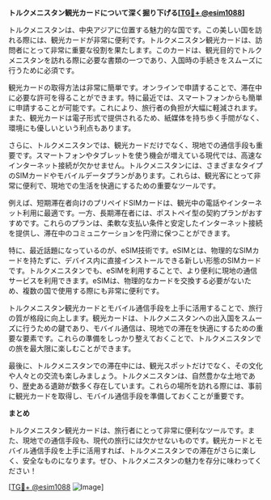 **トルクメニスタン観光カードについて深く掘り下げる[[TG💪+ @esim1088](https://t.me/s/esim1088)]**

トルクメニスタンは、中央アジアに位置する魅力的な国です。この美しい国を訪れる際には、観光カードが非常に便利です。トルクメニスタン観光カードは、訪問者にとって非常に重要な役割を果たします。このカードは、観光目的でトルクメニスタンを訪れる際に必要な書類の一つであり、入国時の手続きをスムーズに行うために必須です。

観光カードの取得方法は非常に簡単です。オンラインで申請することで、滞在中に必要な許可を得ることができます。特に最近では、スマートフォンからも簡単に申請することが可能です。これにより、旅行者の負担が大幅に軽減されます。また、観光カードは電子形式で提供されるため、紙媒体を持ち歩く手間がなく、環境にも優しいという利点もあります。

さらに、トルクメニスタンでは、観光カードだけでなく、現地での通信手段も重要です。スマートフォンやタブレットを使う機会が増えている現代では、高速なインターネット接続が欠かせません。トルクメニスタンには、さまざまなタイプのSIMカードやモバイルデータプランがあります。これらは、観光客にとって非常に便利で、現地での生活を快適にするための重要なツールです。

例えば、短期滞在者向けのプリペイドSIMカードは、観光中の電話やインターネット利用に最適です。一方、長期滞在者には、ポストペイ型の契約プランがおすすめです。これらのプランは、柔軟な支払い条件と安定したインターネット接続を提供し、滞在中のコミュニケーションを円滑に保つことができます。

特に、最近話題になっているのが、eSIM技術です。eSIMとは、物理的なSIMカードを持たずに、デバイス内に直接インストールできる新しい形態のSIMカードです。トルクメニスタンでも、eSIMを利用することで、より便利に現地の通信サービスを利用できます。eSIMは、物理的なカードを交換する必要がないため、複数の国で使用する際にも非常に便利です。

トルクメニスタン観光カードとモバイル通信手段を上手に活用することで、旅行の質が格段に向上します。観光カードは、トルクメニスタンへの出入国をスムーズに行うための鍵であり、モバイル通信は、現地での滞在を快適にするための重要な要素です。これらの準備をしっかり整えておくことで、トルクメニスタンでの旅を最大限に楽しむことができます。

最後に、トルクメニスタンでの滞在中には、観光スポットだけでなく、その文化や人々との交流も楽しみましょう。トルクメニスタンは、自然豊かな土地であり、歴史ある遺跡が数多く存在しています。これらの場所を訪れる際には、事前に観光カードを取得し、モバイル通信手段を準備しておくことが重要です。

**まとめ**

トルクメニスタン観光カードは、旅行者にとって非常に便利なツールです。また、現地での通信手段も、現代の旅行には欠かせないものです。観光カードとモバイル通信手段を上手に活用すれば、トルクメニスタンでの滞在がさらに楽しく、安全なものになります。ぜひ、トルクメニスタンの魅力を存分に味わってください！

[[TG💪+ @esim1088](https://t.me/s/esim1088) ![Image](https://i.postimg.cc/Y0z9fWf4/image.png)]